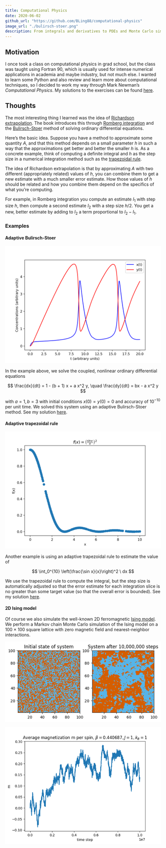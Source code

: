 ```yaml
---
title: Computational Physics
date: 2020-06-02
github_url: "https://github.com/BLing88/computational-physics"
image_url: "./bulirsch-stoer.png"
description: From integrals and derivatives to PDEs and Monte Carlo simulations, in Python
---
```


## Motivation

I once took a class on computational physics in grad school, but the class was taught using Fortran 90, which is usually used for intense numerical applications in academia and maybe industry, but not much else. I wanted to learn some Python and also review and learn more about computational techniques, so I decided to work my way through Mark Newman’s _Computational Physics_. My solutions to the exercises can be found [here][github repo].

## Thoughts

The most interesting thing I learned was the idea of [Richardson extrapolation][richardson extrapolation]. The book introduces this through [Romberg integration][romberg] and the [Bulirsch-Stoer][bulirsch-stoer] method of solving ordinary differential equations.

Here’s the basic idea. Suppose you have a method to approximate some quantity $A$, and that this method depends on a small parameter $h$ in such a way that the approximations get better and better the smaller $h$ is. As a concrete example, think of computing a definite integral and $h$ as the step size in a numerical integration method such as the [trapezoidal rule][trap rule].

The idea of Richardson extrapolation is that by approximating $A$ with two different (appropriately related) values of $h$, you can combine them to get a new estimate with a much smaller error estimate. How those values of $h$ should be related and how you combine them depend on the specifics of what you’re computing.

For example, in Romberg integration you compute an estimate $I_1$ with step size $h$, then compute a second estimate $I_2$ with a step size $h/2$. You get a new, better estimate by adding to $I_2$ a term proportional to $I_2 - I_1$.

### Examples

#### Adaptive Bulirsch-Stoer

![Oscillating chemical reaction](./bulirsch-stoer.png "An oscillating chemical reaction modeled by a pair of coupled ODEs.")

In the example above, we solve the coupled, nonlinear ordinary differential equations

$$
    \frac{dx}{dt} = 1 - (b + 1) x + a x^2 y, \quad
    \frac{dy}{dt} = bx - a x^2 y
$$

with $a=1, b=3$ with initial conditions $x(0) = y(0) = 0$ and accuracy of $10^{-10}$ per unit time. We solved this system using an adaptive Bulirsch-Stoer method. See my solution [here][bulirsch-stoer solution].

#### Adaptive trapezoidal rule

![Adaptive trapezoidal rule example](./adap_trap.png "The dots represent the endpoints of the integration slices used in the trapezoidal rule. Notice that there are fewer slices in regions where f(x) changes less rapidly.")

Another example is using an adaptive trapezoidal rule to estimate the value of

$$
\int_0^{10} \left(\frac{\sin x}{x}\right)^2 \ dx
$$

We use the trapezoidal rule to compute the integral, but the step size is automatically adjusted so that the error estimate for each integration slice is no greater than some target value (so that the overall error is bounded). See my solution [here][adap trap solution].

#### 2D Ising model

Of course we also simulate the well-known 2D ferromagnetic [Ising model][ising]. We perform a Markov chain Monte Carlo simulation of the Ising model on a 100 &times; 100 square lattice with zero magnetic field and nearest-neighbor interactions.

![system of spins on 100 by 100 lattice](./ising-model.png "The system after ten million simulation steps. Note we are near the critical temperature. The blue stands for a down spin, and orange stands for an up spin.")

![plot of magnetization](./magnetization.png "The average magnetization per spin of the system during each step of the simulation. Note we are near the critical temperature.")

[github repo]: https://github.com/BLing88/computational-physics
[richardson extrapolation]: https://en.wikipedia.org/wiki/Richardson_extrapolation
[romberg]: https://en.wikipedia.org/wiki/Romberg%**27s_method**
[bulirsch-stoer]: https://en.wikipedia.org/wiki/Bulirsch%E2%80%93Stoer_algorithm
[trap rule]: https://en.wikipedia.org/wiki/Trapezoidal_rule
[adap trap solution]: https://github.com/BLing88/computational-physics/blob/master/ch_5-integrals-and-derivatives/ch_5-20_advanced-adaptive-trapezoidal-rule.py
[bulirsch-stoer solution]: https://github.com/BLing88/computational-physics/blob/master/ch_8-odes/ch_8-18_Oscillating_chemical_reactions.py
[ising]: https://en.wikipedia.org/wiki/Ising_model
